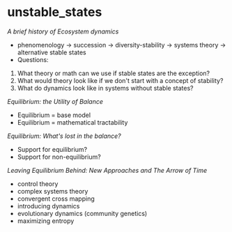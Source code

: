 unstable_states
===============

*A brief history of Ecosystem dynamics* 
- phenomenology -> succession -> diversity-stability -> systems theory -> alternative stable states
- Questions:
1. What theory or math can we use if stable states are the exception?
2. What would theory look like if we don't start with a concept of stability?
3. What do dynamics look like in systems without stable states?

*Equilibrium: the Utility of Balance*
- Equilibrium = base model
- Equilibrium = mathematical tractability

*Equilibrium: What's lost in the balance?* 
- Support for equilibrium? 
- Support for non-equilibrium?

*Leaving Equilibrium Behind: New Approaches and The Arrow of Time*
- control theory
- complex systems theory
- convergent cross mapping
- introducing dynamics
- evolutionary dynamics (community genetics)
- maximizing entropy
